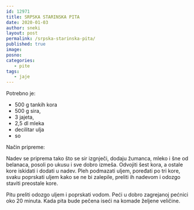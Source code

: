 ```yaml
---
id: 12971
title: SRPSKA STARINSKA PITA
date: 2020-01-03
author: sneki
layout: post
permalink: /srpska-starinska-pita/
published: true
image: 
posno: 
categories:
   - pite
tags:
   - jaje
---
```

Potrebno je:

* 500 g tankih kora
* 500 g sira, 
* 3 jajeta,
* 2,5 dl mleka
* decilitar ulja
* so

Način pripreme:

Nadev se priprema tako što se sir izgnječi, dodaju žumanca, mleko i šne od belanaca, posoli po ukusu i sve dobro izmeša. Odvojiti šest kora, a ostale kore iskidati i dodati u nadev. Pleh podmazati uljem, poređati po tri kore, svaku poprskati uljem kako se ne bi zalepile, preliti ih nadevom i odozgo staviti preostale kore.

Pitu preliti odozgo uljem i poprskati vodom. Peći u dobro zagrejanoj pećnici oko 20 minuta. Kada pita bude
pečena iseći na komade željene veličine.

  

